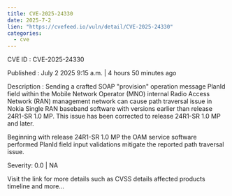 ```yaml
--- 
title: CVE-2025-24330
date: 2025-7-2
lien: "https://cvefeed.io/vuln/detail/CVE-2025-24330"
categories:
  - cve
---
```


CVE ID : CVE-2025-24330

Published :  July 2
2025
9:15 a.m. | 4 hours
50 minutes ago

Description : Sending a crafted SOAP "provision" operation message PlanId field within the Mobile Network Operator (MNO) internal Radio Access Network (RAN) management network can cause path traversal issue in Nokia Single RAN baseband software with versions earlier than release 24R1-SR 1.0 MP. This issue has been corrected to release 24R1-SR 1.0 MP and later.

Beginning with release 24R1-SR 1.0 MP
the OAM service software performed PlanId field input validations mitigate the reported path traversal issue.

Severity: 0.0 | NA

Visit the link for more details
such as CVSS details
affected products
timeline
and more...
